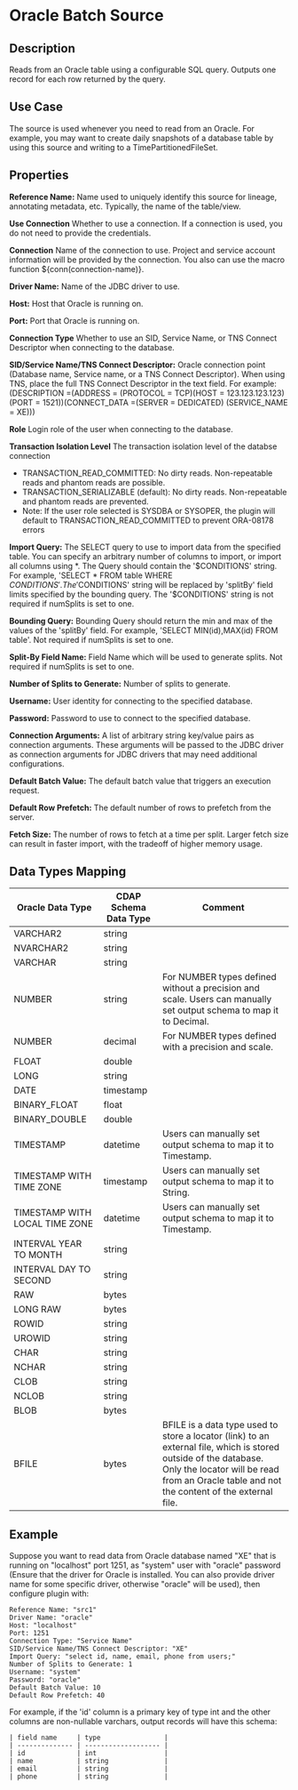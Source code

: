 # Oracle Batch Source


Description
-----------
Reads from an Oracle table using a configurable SQL query.
Outputs one record for each row returned by the query.


Use Case
--------
The source is used whenever you need to read from an Oracle. For example, you may want
to create daily snapshots of a database table by using this source and writing to
a TimePartitionedFileSet.


Properties
----------
**Reference Name:** Name used to uniquely identify this source for lineage, annotating metadata, etc.
Typically, the name of the table/view.

**Use Connection** Whether to use a connection. If a connection is used, you do not need to provide the credentials.

**Connection** Name of the connection to use. Project and service account information will be provided by the connection.
You also can use the macro function ${conn(connection-name)}.

**Driver Name:** Name of the JDBC driver to use.

**Host:** Host that Oracle is running on.

**Port:** Port that Oracle is running on.

**Connection Type** Whether to use an SID, Service Name, or TNS Connect Descriptor when connecting to the database.

**SID/Service Name/TNS Connect Descriptor:** Oracle connection point (Database name, Service name, or a TNS Connect Descriptor). When using TNS, place
the full TNS Connect Descriptor in the text field. For example:
(DESCRIPTION =(ADDRESS = (PROTOCOL = TCP)(HOST = 123.123.123.123)(PORT = 1521))(CONNECT_DATA =(SERVER = DEDICATED)
(SERVICE_NAME = XE)))

**Role** Login role of the user when connecting to the database.

**Transaction Isolation Level** The transaction isolation level of the databse connection
- TRANSACTION_READ_COMMITTED: No dirty reads. Non-repeatable reads and phantom reads are possible.
- TRANSACTION_SERIALIZABLE (default): No dirty reads. Non-repeatable and phantom reads are prevented.
- Note: If the user role selected is SYSDBA or SYSOPER, the plugin will default to TRANSACTION_READ_COMMITTED to prevent ORA-08178 errors

**Import Query:** The SELECT query to use to import data from the specified table.
You can specify an arbitrary number of columns to import, or import all columns using \*. The Query should
contain the '$CONDITIONS' string. For example, 'SELECT * FROM table WHERE $CONDITIONS'.
The '$CONDITIONS' string will be replaced by 'splitBy' field limits specified by the bounding query.
The '$CONDITIONS' string is not required if numSplits is set to one.

**Bounding Query:** Bounding Query should return the min and max of the values of the 'splitBy' field.
For example, 'SELECT MIN(id),MAX(id) FROM table'. Not required if numSplits is set to one.

**Split-By Field Name:** Field Name which will be used to generate splits. Not required if numSplits is set to one.

**Number of Splits to Generate:** Number of splits to generate.

**Username:** User identity for connecting to the specified database.

**Password:** Password to use to connect to the specified database.

**Connection Arguments:** A list of arbitrary string key/value pairs as connection arguments. These arguments
will be passed to the JDBC driver as connection arguments for JDBC drivers that may need additional configurations.

**Default Batch Value:** The default batch value that triggers an execution request.

**Default Row Prefetch:** The default number of rows to prefetch from the server.

**Fetch Size:** The number of rows to fetch at a time per split. Larger fetch size can result in faster import,
with the tradeoff of higher memory usage.

Data Types Mapping
----------
| Oracle Data Type               | CDAP Schema Data Type | Comment                                                                                                                                                                                                        |
| ------------------------------ | --------------------- |----------------------------------------------------------------------------------------------------------------------------------------------------------------------------------------------------------------|
| VARCHAR2                       | string                |                                                                                                                                                                                                                |
| NVARCHAR2                      | string                |                                                                                                                                                                                                                |
| VARCHAR                        | string                |                                                                                                                                                                                                                |
| NUMBER                         | string                | For NUMBER types defined without a precision and scale. Users can manually set output schema to map it to Decimal.                                                                                             |
| NUMBER                         | decimal               | For NUMBER types defined with a precision and scale.                                                                                                                                                           |
| FLOAT                          | double                |                                                                                                                                                                                                                |
| LONG                           | string                |                                                                                                                                                                                                                |
| DATE                           | timestamp             |                                                                                                                                                                                                                |
| BINARY_FLOAT                   | float                 |                                                                                                                                                                                                                |
| BINARY_DOUBLE                  | double                |                                                                                                                                                                                                                |
| TIMESTAMP                      | datetime              | Users can manually set output schema to map it to Timestamp.                                                                                                                                                   |
| TIMESTAMP WITH TIME ZONE       | timestamp             | Users can manually set output schema to map it to String.                                                                                                                                                      |
| TIMESTAMP WITH LOCAL TIME ZONE | datetime              | Users can manually set output schema to map it to Timestamp.                                                                                                                                                   |
| INTERVAL YEAR TO MONTH         | string                |                                                                                                                                                                                                                |
| INTERVAL DAY TO SECOND         | string                |                                                                                                                                                                                                                |
| RAW                            | bytes                 |                                                                                                                                                                                                                |
| LONG RAW                       | bytes                 |                                                                                                                                                                                                                |
| ROWID                          | string                |                                                                                                                                                                                                                |
| UROWID                         | string                |                                                                                                                                                                                                                |
| CHAR                           | string                |                                                                                                                                                                                                                |
| NCHAR                          | string                |                                                                                                                                                                                                                |
| CLOB                           | string                |                                                                                                                                                                                                                |
| NCLOB                          | string                |                                                                                                                                                                                                                |
| BLOB                           | bytes                 |                                                                                                                                                                                                                |
| BFILE                          | bytes                 | BFILE is a data type used to store a locator (link) to an external file, which is stored outside of the database. Only the locator will be read from an Oracle table and not the content of the external file. |


Example
------
Suppose you want to read data from Oracle database named "XE" that is running on "localhost" port 1251,
as "system" user with "oracle" password (Ensure that the driver for Oracle is installed. You can also provide 
driver name for some specific driver, otherwise "oracle" will be used), then configure plugin with: 


```
Reference Name: "src1"
Driver Name: "oracle"
Host: "localhost"
Port: 1251
Connection Type: "Service Name"
SID/Service Name/TNS Connect Descriptor: "XE"
Import Query: "select id, name, email, phone from users;"
Number of Splits to Generate: 1
Username: "system"
Password: "oracle"
Default Batch Value: 10
Default Row Prefetch: 40
```  

For example, if the 'id' column is a primary key of type int and the other columns are
non-nullable varchars, output records will have this schema:

    | field name     | type                |
    | -------------- | ------------------- |
    | id             | int                 |
    | name           | string              |
    | email          | string              |
    | phone          | string              |
